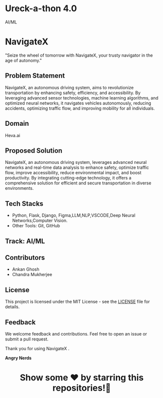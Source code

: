 # Ureck-a-thon 4.0
AI/ML

# NavigateX
"Seize the wheel of tomorrow with NavigateX, your trusty navigator in the age of autonomy."

## Problem Statement
NavigateX, an autonomous driving system, aims to revolutionize transportation by enhancing safety, efficiency, and accessibility. By leveraging advanced sensor technologies, machine learning algorithms, and optimized neural networks, it navigates vehicles autonomously, reducing accidents, optimizing traffic flow, and improving mobility for all individuals.

## Domain
Heva.ai

## Proposed Solution
NavigateX, an autonomous driving system, leverages advanced neural networks and real-time data analysis to enhance safety, optimize traffic flow, improve accessibility, reduce environmental impact, and boost productivity. By integrating cutting-edge technology, it offers a comprehensive solution for efficient and secure transportation in diverse environments.



## Tech Stacks
- Python, Flask, Django, Figma,LLM,NLP,VSCODE,Deep Neural Networks,Computer Vision.
- Other Tools: Git, GitHub

## Track: AI/ML

## Contributors
- Ankan Ghosh
- Chandra Mukherjee


## License
This project is licensed under the MIT License - see the [LICENSE](LICENSE) file for details.

## Feedback
We welcome feedback and contributions. Feel free to open an issue or submit a pull request.

Thank you for using NavigateX . 

**Angry Nerds**

<h1 align="center">Show some ❤ by starring this repositories!🌠</h1> 

